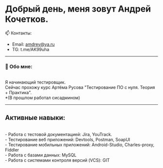 # Добрый день, меня зовут Андрей Кочетков.
📫 Контакты:
- Email: amdrey@ya.ru
- TG: t.me/AK99uha
---

### 💬 Обо мне:
<br> Я начинающий тестировщик. 
<br> Сейчас прохожу курс Артёма Русова "Тестирование ПО с нуля. Теория + Практика".
<br> *(В прошлом работал сисадмином)

---
<h2 style="font color rgb(50,154,212);">Активные навыки:</h2>
<br>- Работа с тестовой документацией: Jira, YouTrack. 
<br>- Тестирование веб приложений: Devtools, Postman, SoapUI
<br>- Тестирование мобильных приложений: Android-Studio, Charles-proxy, Fiddler
<br>- Работа с базами данных: MySQL
<br>- Работа с системами контроля версий (VCS): GIT


<!--
**and-rey-droid/and-rey-droid** is a ✨ _special_ ✨ repository because its `README.md` (this file) appears on your GitHub profile.

Here are some ideas to get you started:

- 🔭 I’m currently working on ...
- 🌱 I’m currently learning ...
- 👯 I’m looking to collaborate on ...
- 🤔 I’m looking for help with ...
- 💬 Ask me about ...
- 📫 How to reach me: ...
- 😄 Pronouns: ...
- ⚡ Fun fact: ...
-->
